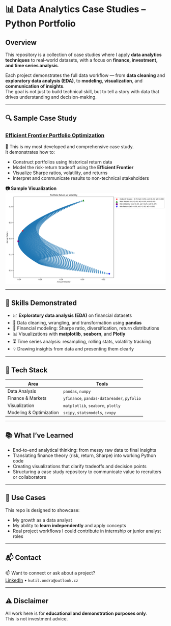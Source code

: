 # 📊 Data Analytics Case Studies – Python Portfolio

## Overview

This repository is a collection of case studies where I apply **data analytics techniques** to real-world datasets, with a focus on **finance, investment, and time series analysis**.

Each project demonstrates the full data workflow — from **data cleaning** and **exploratory data analysis (EDA)**, to **modeling**, **visualization**, and **communication of insights**.  
The goal is not just to build technical skill, but to tell a story with data that drives understanding and decision-making.

---

## 🔍 Sample Case Study

### **[Efficient Frontier Portfolio Optimization](./finance/4_efficient_frontier/)**

📌 This is my most developed and comprehensive case study.  
It demonstrates how to:

- Construct portfolios using historical return data  
- Model the risk-return tradeoff using the **Efficient Frontier**  
- Visualize Sharpe ratios, volatility, and returns  
- Interpret and communicate results to non-technical stakeholders

**📷 Sample Visualization**  
<img src="./finance/4_efficient_frontier/efiicient_frontier.png" alt="Efficient Frontier Plot" width="800"/>

---

## 💼 Skills Demonstrated

- 📈 **Exploratory data analysis (EDA)** on financial datasets  
- 🧹 Data cleaning, wrangling, and transformation using **pandas**  
- 🧠 Financial modeling: Sharpe ratio, diversification, return distributions  
- 📊 Visualizations with **matplotlib**, **seaborn**, and **Plotly**  
- ⏳ Time series analysis: resampling, rolling stats, volatility tracking  
- 💡 Drawing insights from data and presenting them clearly

---

## 🧰 Tech Stack

| Area | Tools |
|------|-------|
| Data Analysis | `pandas`, `numpy` |
| Finance & Markets | `yfinance`, `pandas-datareader`, `pyfolio` |
| Visualization | `matplotlib`, `seaborn`, `plotly` |
| Modeling & Optimization | `scipy`, `statsmodels`, `cvxpy` |

---

## 📚 What I’ve Learned

- End-to-end analytical thinking: from messy raw data to final insights  
- Translating finance theory (risk, return, Sharpe) into working Python code  
- Creating visualizations that clarify tradeoffs and decision points  
- Structuring a case study repository to communicate value to recruiters or collaborators

---

## 🧭 Use Cases

This repo is designed to showcase:

- My growth as a data analyst  
- My ability to **learn independently** and apply concepts  
- Real project workflows I could contribute in internship or junior analyst roles

---

## 📬 Contact

📫 Want to connect or ask about a project?  
[LinkedIn](https://linkedin.com/in/ondřej-kutil-342a97256) • `kutil.ondra@outlook.cz`

---

## ⚠️ Disclaimer

All work here is for **educational and demonstration purposes only**.  
This is not investment advice.

